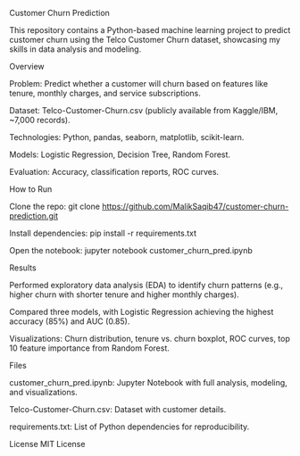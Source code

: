 Customer Churn Prediction

This repository contains a Python-based machine learning project to predict customer churn using the Telco Customer Churn dataset, showcasing my skills in data analysis and modeling.

Overview

Problem: Predict whether a customer will churn based on features like tenure, monthly charges, and service subscriptions.

Dataset: Telco-Customer-Churn.csv (publicly available from Kaggle/IBM, ~7,000 records).

Technologies: Python, pandas, seaborn, matplotlib, scikit-learn.

Models: Logistic Regression, Decision Tree, Random Forest.

Evaluation: Accuracy, classification reports, ROC curves.


How to Run

Clone the repo: git clone https://github.com/MalikSaqib47/customer-churn-prediction.git

Install dependencies: pip install -r requirements.txt

Open the notebook: jupyter notebook customer_churn_pred.ipynb

Results

Performed exploratory data analysis (EDA) to identify churn patterns (e.g., higher churn with shorter tenure and higher monthly charges).

Compared three models, with Logistic Regression achieving the highest accuracy (85%) and AUC (0.85).

Visualizations: Churn distribution, tenure vs. churn boxplot, ROC curves, top 10 feature importance from Random Forest.

Files

customer_churn_pred.ipynb: Jupyter Notebook with full analysis, modeling, and visualizations.

Telco-Customer-Churn.csv: Dataset with customer details.

requirements.txt: List of Python dependencies for reproducibility.


License
MIT License
